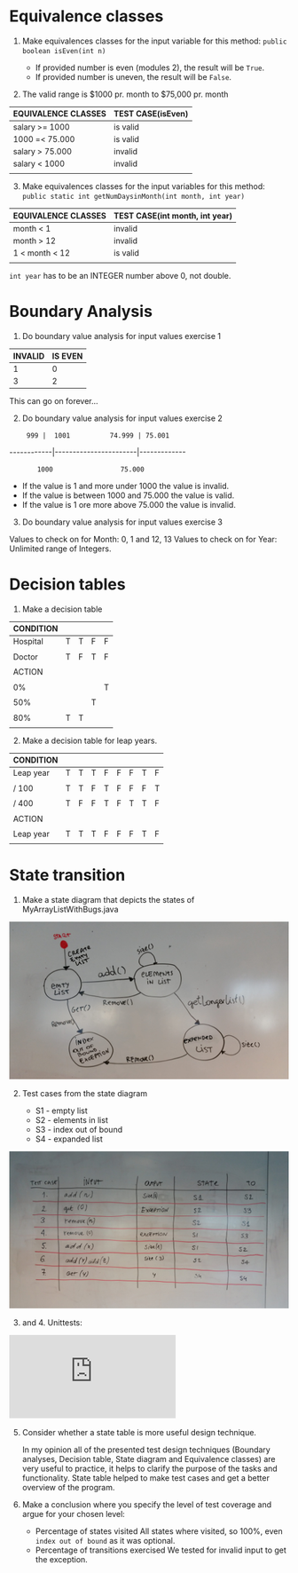 # Equivalence classes

1. Make equivalences classes for the input variable for this method:
    `public boolean isEven(int n)`
    * If provided number is even (modules 2), the result will be `True`.
    * If provided number is uneven, the result will be `False`.

2. The valid range is $1000 pr. month to $75,000 pr. month

| EQUIVALENCE CLASSES       | TEST CASE(isEven)     |
|---------------------------|-----------------------|
|salary >= 1000             |      is valid         |
|1000 =< 75.000             |      is valid         |
|salary > 75.000            |      invalid          |
|salary < 1000              |      invalid          |
|                           |                       |

3. Make equivalences classes for the input variables for this method:
    `public static int getNumDaysinMonth(int month, int year)`

| EQUIVALENCE CLASSES       | TEST CASE(int month, int year) |
|---------------------------|--------------------------------|
|month < 1                  |      invalid                   |
|month > 12                 |      invalid                   |
|1 < month  < 12            |      is valid                  |
|                           |                                |

`int year` has to be an INTEGER number above 0, not double.


# Boundary Analysis

1. Do boundary value analysis for input values exercise 1

| INVALID      | IS EVEN     |
|--------------|-------------|
|      1       |     0       |
|      3       |     2       |

This can go on forever...

2. Do boundary value analysis for input values exercise 2


        999 |  1001          74.999 | 75.001
------------|-----------------------|-------------

           1000                 75.000


* If the value is 1 and more under 1000 the value is invalid.
* If the value is between 1000 and 75.000 the value is valid.
* If the value is 1 ore more above 75.000 the value is invalid.

3. Do boundary value analysis for input values exercise 3

Values to check on for Month: 0, 1 and 12, 13
Values to check on for Year: Unlimited range of Integers.

# Decision tables

1. Make a decision table

| CONDITION      |     |   |   |   |
|----------------|-----|---|---|---|
| Hospital       |  T  | T | F | F |
|                |     |   |   |   |
| Doctor         |  T  | F | T | F |
|                |     |   |   |   |
| ACTION         |     |   |   |   |
|                |     |   |   |   |
| 0%             |     |   |   | T |
|                |     |   |   |   |
| 50%            |     |   | T |   |
|                |     |   |   |   |
| 80%            |  T  | T |   |   |
|                |     |   |   |   |

2. Make a decision table for leap years.

| CONDITION      |     |   |   |   |     |   |   |   |
|----------------|-----|---|---|---|-----|---|---|---|
|Leap year       |  T  | T | T | F |  F  | F | T | F |
|                |     |   |   |   |     |   |   |   |
| / 100          |  T  | T | F | T |  F  | F | F | T |
|                |     |   |   |   |     |   |   |   |
| / 400          |  T  | F | F | T |  F  | T | T | F |
|                |     |   |   |   |     |   |   |   |
| ACTION         |     |   |   |   |     |   |   |   |
|                |     |   |   |   |     |   |   |   |
| Leap year      |  T  | T | T | F |  F  | F | T | F |
|                |     |   |   |   |     |   |   |   |


# State transition

1. Make a state diagram that depicts the states of MyArrayListWithBugs.java

![alt text](https://github.com/UsernameDiana/tests_course/blob/master/03_test_design_tech/state_diagram.jpg)

2. Test cases from the state diagram

    * S1 - empty list
    * S2 - elements in list
    * S3 - index out of bound
    * S4 - expanded list

![alt text](https://github.com/UsernameDiana/tests_course/blob/master/03_test_design_tech/state_test_cases.jpg)

3. and 4. Unittests:

![a link](https://github.com/UsernameDiana/tests_course/blob/master/03_test_design_tech/MyArrayListWithBugs/test/JunitTests/MyArrayListWithBugsTest.java)

5. Consider whether a state table is more useful design technique.

    In my opinion all of the presented test design techniques (Boundary analyses,
    Decision table, State diagram and Equivalence classes) are very useful
    to practice, it helps to clarify the purpose of the tasks and functionality.
    State table helped to make test cases and get a better overview of the program.

6. Make a conclusion where you specify the level of test coverage and argue
   for your chosen level:

    * Percentage of states visited
    All states where visited, so 100%, even `index out of bound` as it was optional.
    * Percentage of transitions exercised
    We tested for invalid input to get the exception.
